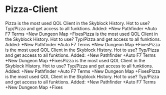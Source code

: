 # Pizza-Client
Pizza is the most used QOL Client in the Skyblock History. Hot to use? Typ/Pizza and get access to all funktions. Added: +New Pathfinder +Auto F7 Terms +New Dungeon Map +FixesPizza is the most used QOL Client in the Skyblock History. Hot to use? Typ/Pizza and get access to all funktions. Added: +New Pathfinder +Auto F7 Terms +New Dungeon Map +FixesPizza is the most used QOL Client in the Skyblock History. Hot to use? Typ/Pizza and get access to all funktions. Added: +New Pathfinder +Auto F7 Terms +New Dungeon Map +FixesPizza is the most used QOL Client in the Skyblock History. Hot to use? Typ/Pizza and get access to all funktions. Added: +New Pathfinder +Auto F7 Terms +New Dungeon Map +FixesPizza is the most used QOL Client in the Skyblock History. Hot to use? Typ/Pizza and get access to all funktions. Added: +New Pathfinder +Auto F7 Terms +New Dungeon Map +Fixes
